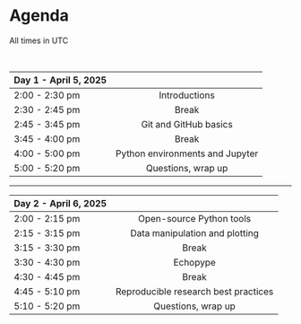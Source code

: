 # Agenda

All times in UTC  

&nbsp;

|Day 1 - April 5, 2025  |               |
| :---          | :----:                |
|2:00 - 2:30 pm | Introductions         |
|2:30 - 2:45 pm | Break                 |
|2:45 - 3:45 pm | Git and GitHub basics |
|3:45 - 4:00 pm | Break                 |
|4:00 - 5:00 pm | Python environments and Jupyter|
|5:00 - 5:20 pm | Questions, wrap up|

---

| Day 2 - April 6, 2025 |                              |
| :---          | :----:                               |
|2:00 - 2:15 pm | Open-source Python tools             |
|2:15 - 3:15 pm | Data manipulation and plotting       |
|3:15 - 3:30 pm | Break                                |
|3:30 - 4:30 pm | Echopype                             |
|4:30 - 4:45 pm | Break                                |
|4:45 - 5:10 pm | Reproducible research best practices |
|5:10 - 5:20 pm | Questions, wrap up                   |